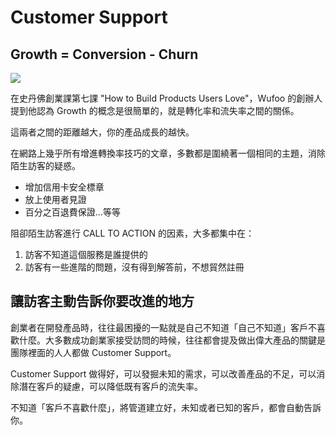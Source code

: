 # Customer Support

## Growth = Conversion - Churn

![](http://d.pr/i/16325+)

在史丹佛創業課第七課 "How to Build Products Users Love"，Wufoo 的創辦人提到他認為 Growth 的概念是很簡單的，就是轉化率和流失率之間的關係。

這兩者之間的距離越大，你的產品成長的越快。

在網路上幾乎所有增進轉換率技巧的文章，多數都是圍繞著一個相同的主題，消除陌生訪客的疑惑。

* 增加信用卡安全標章
* 放上使用者見證
* 百分之百退費保證...等等

阻卻陌生訪客進行 CALL TO ACTION 的因素，大多都集中在：

1) 訪客不知道這個服務是誰提供的
2) 訪客有一些進階的問題，沒有得到解答前，不想貿然註冊

## 讓訪客主動告訴你要改進的地方

創業者在開發產品時，往往最困擾的一點就是自己不知道「自己不知道」客戶不喜歡什麼。大多數成功創業家接受訪問的時候，往往都會提及做出偉大產品的關鍵是團隊裡面的人人都做 Customer Support。

Customer Support 做得好，可以發掘未知的需求，可以改善產品的不足，可以消除潛在客戶的疑慮，可以降低既有客戶的流失率。

不知道「客戶不喜歡什麼」，將管道建立好，未知或者已知的客戶，都會自動告訴你。



